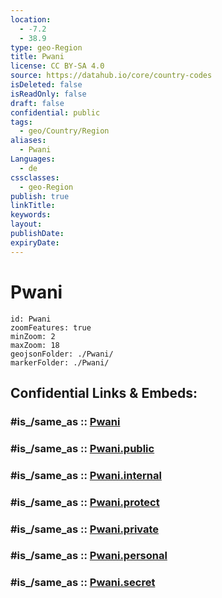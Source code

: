```yaml
---
location:
  - -7.2
  - 38.9
type: geo-Region
title: Pwani
license: CC BY-SA 4.0
source: https://datahub.io/core/country-codes
isDeleted: false
isReadOnly: false
draft: false
confidential: public
tags:
  - geo/Country/Region
aliases:
  - Pwani
Languages:
  - de
cssclasses:
  - geo-Region
publish: true
linkTitle:
keywords:
layout:
publishDate:
expiryDate:
---
```


# Pwani

```leaflet
id: Pwani
zoomFeatures: true 
minZoom: 2 
maxZoom: 18
geojsonFolder: ./Pwani/
markerFolder: ./Pwani/
```


## Confidential Links & Embeds: 

### #is_/same_as :: [Pwani](/_Standards/Earth/Continent/Africa/Africa~East/Tanzania/regions~Tanzania/Pwani.md) 

### #is_/same_as :: [Pwani.public](/_public/Earth/Continent/Africa/Africa~East/Tanzania/regions~Tanzania/Pwani.public.md) 

### #is_/same_as :: [Pwani.internal](/_internal/Earth/Continent/Africa/Africa~East/Tanzania/regions~Tanzania/Pwani.internal.md) 

### #is_/same_as :: [Pwani.protect](/_protect/Earth/Continent/Africa/Africa~East/Tanzania/regions~Tanzania/Pwani.protect.md) 

### #is_/same_as :: [Pwani.private](/_private/Earth/Continent/Africa/Africa~East/Tanzania/regions~Tanzania/Pwani.private.md) 

### #is_/same_as :: [Pwani.personal](/_personal/Earth/Continent/Africa/Africa~East/Tanzania/regions~Tanzania/Pwani.personal.md) 

### #is_/same_as :: [Pwani.secret](/_secret/Earth/Continent/Africa/Africa~East/Tanzania/regions~Tanzania/Pwani.secret.md)

